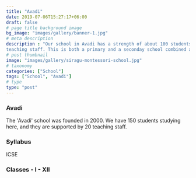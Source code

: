```yaml
---
title: "Avadi"
date: 2019-07-06T15:27:17+06:00
draft: false
# page title background image
bg_image: "images/gallery/banner-1.jpg"
# meta description
description : "Our school in Avadi has a strength of about 100 students, and 20 
teaching staff. This is both a primary and a seconday school combined and is based on ICSE syllabus"
# post thumbnail
image: "images/gallery/siragu-montessori-school.jpg"
# taxonomy
categories: ["School"]
tags: ["School", "Avadi"]
# type
type: "post"
---
```


### Avadi

The 'Avadi' school was founded in 2000. We have 150 students studying here, and 
they are supported by 20 teaching staff. 

### Syllabus

ICSE

### Classes - I - XII





